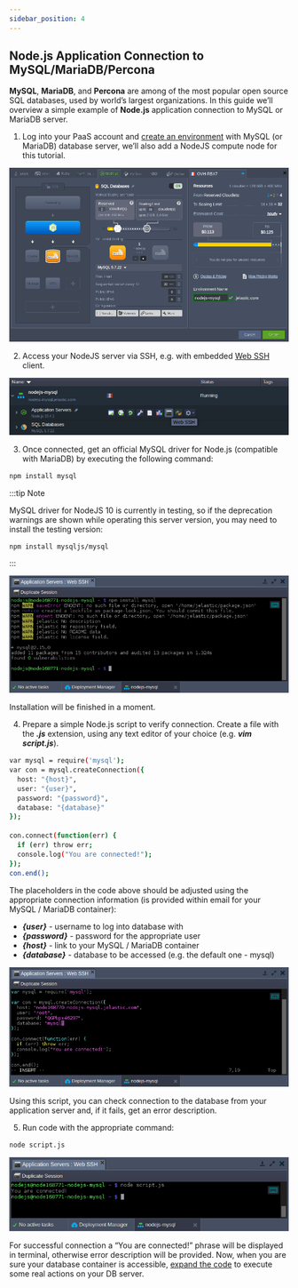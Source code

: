 ```yaml
---
sidebar_position: 4
---
```


## Node.js Application Connection to MySQL/MariaDB/Percona

**MySQL**, **MariaDB**, and **Percona** are among of the most popular open source SQL databases, used by world’s largest organizations. In this guide we’ll overview a simple example of **Node.js** application connection to MySQL or MariaDB server.

1. Log into your PaaS account and [create an environment](https://cloudmydc.com/) with MySQL (or MariaDB) database server, we’ll also add a NodeJS compute node for this tutorial.

<div style={{
    display:'flex',
    justifyContent: 'center',
    margin: '0 0 1rem 0'
}}>

![Locale Dropdown](./img/Node.jsConnection/01-create-nodejs-mysql-environment.png)

</div>

2. Access your NodeJS server via SSH, e.g. with embedded [Web SSH](https://cloudmydc.com/) client.

<div style={{
    display:'flex',
    justifyContent: 'center',
    margin: '0 0 1rem 0'
}}>

![Locale Dropdown](./img/Node.jsConnection/02-nodejs-web-ssh-button.png)

</div>

3. Once connected, get an official MySQL driver for Node.js (compatible with MariaDB) by executing the following command:

```bash
npm install mysql
```

:::tip Note

MySQL driver for NodeJS 10 is currently in testing, so if the deprecation warnings are shown while operating this server version, you may need to install the testing version:

```bash
npm install mysqljs/mysql
```

:::

<div style={{
    display:'flex',
    justifyContent: 'center',
    margin: '0 0 1rem 0'
}}>

![Locale Dropdown](./img/Node.jsConnection/03-nodejs-install-mysql-connector.png)

</div>

Installation will be finished in a moment.

4. Prepare a simple Node.js script to verify connection. Create a file with the **_.js_** extension, using any text editor of your choice (e.g. **_vim script.js_**).

```bash
var mysql = require('mysql');
var con = mysql.createConnection({
  host: "{host}",
  user: "{user}",
  password: "{password}",
  database: "{database}"
});

con.connect(function(err) {
  if (err) throw err;
  console.log("You are connected!");
});
con.end();
```

The placeholders in the code above should be adjusted using the appropriate connection information (is provided within email for your MySQL / MariaDB container):

- **_{user}_** - username to log into database with
- **_{password}_** - password for the appropriate user
- **_{host}_** - link to your MySQL / MariaDB container
- **_{database}_** - database to be accessed (e.g. the default one - mysql)

<div style={{
    display:'flex',
    justifyContent: 'center',
    margin: '0 0 1rem 0'
}}>

![Locale Dropdown](./img/Node.jsConnection/04-nodejs-mysql-connection-code.png)

</div>

Using this script, you can check connection to the database from your application server and, if it fails, get an error description.

5. Run code with the appropriate command:

```bash
node script.js
```

<div style={{
    display:'flex',
    justifyContent: 'center',
    margin: '0 0 1rem 0'
}}>

![Locale Dropdown](./img/Node.jsConnection/05-nodejs-mysql-connection-test.png)

</div>

For successful connection a “You are connected!” phrase will be displayed in terminal, otherwise error description will be provided. Now, when you are sure your database container is accessible, [expand the code](https://cloudmydc.com/) to execute some real actions on your DB server.

